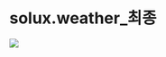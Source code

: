 # solux.weather_최종

<img src="https://img.shields.io/badge/Spring Boot-6DB33F?style=flat&logo=springboot&logoColor=white"/>
